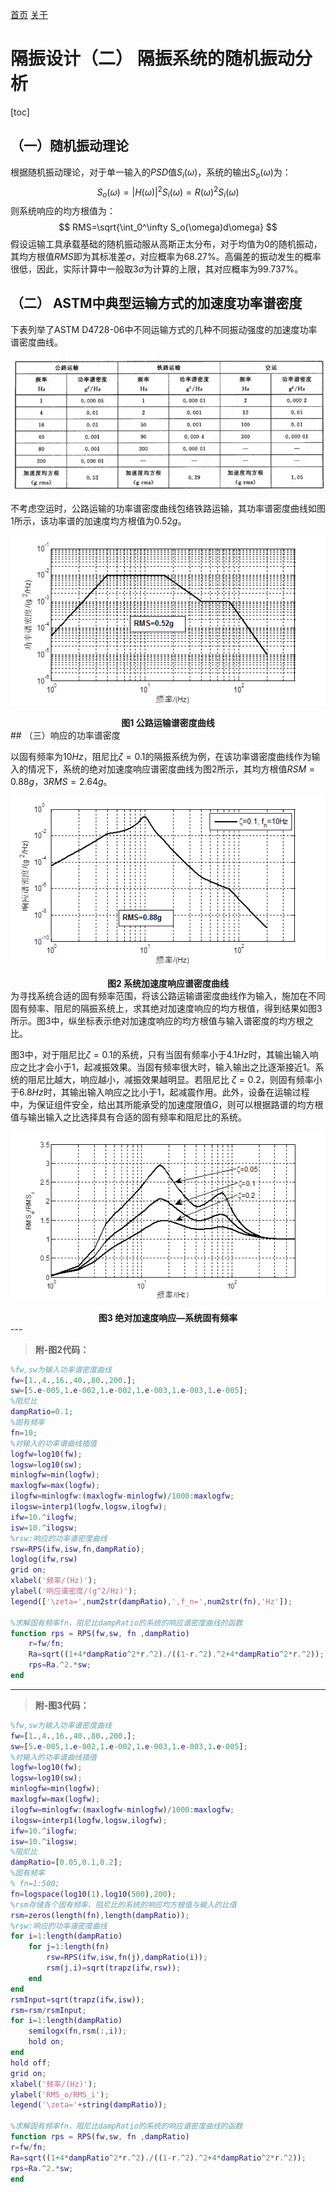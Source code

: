 [首页](https://wwl.today)  [关于](https://wwl.today/about.html) 

# 隔振设计（二）  隔振系统的随机振动分析

[toc]

## （一）随机振动理论

根据随机振动理论，对于单一输入的$PSD$值$S_i(\omega)$，系统的输出$S_o(\omega)$为：
$$
S_o(\omega)=|H(\omega)|^2S_i(\omega)=R(\omega)^2S_i(\omega)
$$
则系统响应的均方根值为：
$$
RMS=\sqrt{\int_0^\infty S_o(\omega)d\omega}
$$
假设运输工具承载基础的随机振动服从高斯正太分布，对于均值为0的随机振动，其均方根值$RMS$即为其标准差$\sigma$，对应概率为$68.27\%$。高偏差的振动发生的概率很低，因此，实际计算中一般取$3\sigma$为计算的上限，其对应概率为$99.737\%$。

## （二） ASTM中典型运输方式的加速度功率谱密度

下表列举了ASTM D4728-06中不同运输方式的几种不同振动强度的加速度功率谱密度曲线。

![image-20200107000447732](image-20200107000447732.png)

不考虑空运时，公路运输的功率谱密度曲线包络铁路运输，其功率谱密度曲线如图1​所示，该功率谱的加速度均方根值为$0.52g$。

![image-20200107000639037](image-20200107000639037.png)

<center><b>图1 公路运输谱密度曲线</b> </center>
## （三）响应的功率谱密度

以固有频率为$10Hz$，阻尼比$\zeta=0.1$的隔振系统为例，在该功率谱密度曲线作为输入的情况下，系统的绝对加速度响应谱密度曲线为图2所示，其均方根值$RSM=0.88g$，$3RMS=2.64g$。

![image-20200107000907238](image-20200107000907238.png)

<center><b>图2 系统加速度响应谱密度曲线</b></center>
为寻找系统合适的固有频率范围，将该公路运输谱密度曲线作为输入，施加在不同固有频率、阻尼的隔振系统上，求其绝对加速度响应的均方根值，得到结果如图3所示。图3中，纵坐标表示绝对加速度响应的均方根值与输入谱密度的均方根之比。

图3中，对于阻尼比$\zeta=0.1$的系统，只有当固有频率小于$4.1Hz$时，其输出输入响应之比才会小于1，起减振效果。当固有频率很大时，输入输出之比逐渐接近1。系统的阻尼比越大，响应越小，减振效果越明显。若阻尼比 $\zeta=0.2$，则固有频率小于$6.8Hz$时，其输出输入响应之比小于$1$，起减震作用。此外，设备在运输过程中，为保证组件安全，给出其所能承受的加速度限值$G$，则可以根据路谱的均方根值与输出输入之比选择具有合适的固有频率和阻尼比的系统。

![image-20200107001503868](image-20200107001503868.png)

<center><b>图3 绝对加速度响应—系统固有频率</b> </center>
---

> **附-图2代码：**

```matlab
%fw,sw为输入功率谱密度曲线
fw=[1.,4.,16.,40.,80.,200.];
sw=[5.e-005,1.e-002,1.e-002,1.e-003,1.e-003,1.e-005];
%阻尼比
dampRatio=0.1; 
%固有频率
fn=10;
%对输入的功率谱曲线插值
logfw=log10(fw);
logsw=log10(sw);
minlogfw=min(logfw);
maxlogfw=max(logfw);
ilogfw=minlogfw:(maxlogfw-minlogfw)/1000:maxlogfw;
ilogsw=interp1(logfw,logsw,ilogfw);
ifw=10.^ilogfw;
isw=10.^ilogsw;
%rsw:响应的功率谱密度曲线
rsw=RPS(ifw,isw,fn,dampRatio);
loglog(ifw,rsw)
grid on;
xlabel('频率/(Hz)');
ylabel('响应谱密度/(g^2/Hz)');
legend(['\zeta=',num2str(dampRatio),',f_n=',num2str(fn),'Hz']);

%求解固有频率fn，阻尼比dampRatio的系统的响应谱密度曲线的函数
function rps = RPS(fw,sw, fn ,dampRatio)
    r=fw/fn;
    Ra=sqrt((1+4*dampRatio^2*r.^2)./((1-r.^2).^2+4*dampRatio^2*r.^2));
    rps=Ra.^2.*sw;
end
```

---

> **附-图3代码：**

```matlab
%fw,sw为输入功率谱密度曲线
fw=[1.,4.,16.,40.,80.,200.];
sw=[5.e-005,1.e-002,1.e-002,1.e-003,1.e-003,1.e-005];
%对输入的功率谱曲线插值
logfw=log10(fw);
logsw=log10(sw);
minlogfw=min(logfw);
maxlogfw=max(logfw);
ilogfw=minlogfw:(maxlogfw-minlogfw)/1000:maxlogfw;
ilogsw=interp1(logfw,logsw,ilogfw);
ifw=10.^ilogfw;
isw=10.^ilogsw;
%阻尼比
dampRatio=[0.05,0.1,0.2]; 
%固有频率
% fn=1:500;
fn=logspace(log10(1),log10(500),200);
%rsm存储各个固有频率、阻尼比的系统的响应均方根值与输入的比值
rsm=zeros(length(fn),length(dampRatio));
%rsw:响应的功率谱密度曲线
for i=1:length(dampRatio)
    for j=1:length(fn)
        rsw=RPS(ifw,isw,fn(j),dampRatio(i));
        rsm(j,i)=sqrt(trapz(ifw,rsw));
    end
end
rsmInput=sqrt(trapz(ifw,isw));
rsm=rsm/rsmInput;
for i=1:length(dampRatio)
    semilogx(fn,rsm(:,i));
    hold on;
end
hold off;
grid on;
xlabel('频率/(Hz)');
ylabel('RMS_o/RMS_i');
legend('\zeta='+string(dampRatio));

%求解固有频率fn，阻尼比dampRatio的系统的响应谱密度曲线的函数
function rps = RPS(fw,sw, fn ,dampRatio)
r=fw/fn;
Ra=sqrt((1+4*dampRatio^2*r.^2)./((1-r.^2).^2+4*dampRatio^2*r.^2));
rps=Ra.^2.*sw;
end
```

